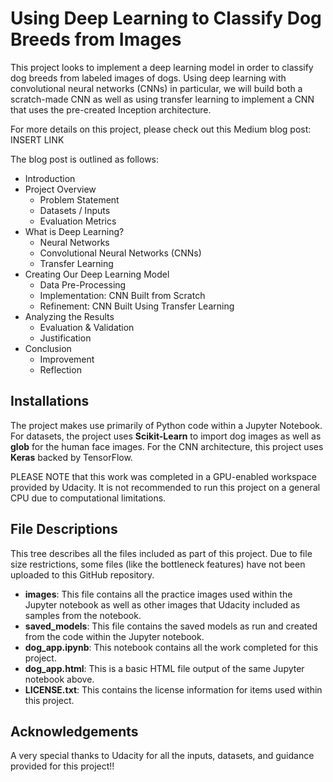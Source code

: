 # Using Deep Learning to Classify Dog Breeds from Images

This project looks to implement a deep learning model in order to classify dog breeds from labeled images of dogs. Using deep learning with convolutional neural networks (CNNs) in particular, we will build both a scratch-made CNN as well as using transfer learning to implement a CNN that uses the pre-created Inception architecture.

For more details on this project, please check out this Medium blog post: INSERT LINK

The blog post is outlined as follows:
- Introduction
- Project Overview
  - Problem Statement
  - Datasets / Inputs
  - Evaluation Metrics
- What is Deep Learning?
  - Neural Networks
  - Convolutional Neural Networks (CNNs)
  - Transfer Learning
- Creating Our Deep Learning Model
  - Data Pre-Processing
  - Implementation: CNN Built from Scratch
  - Refinement: CNN Built Using Transfer Learning
- Analyzing the Results
  - Evaluation & Validation
  - Justification
- Conclusion
  - Improvement
  - Reflection

## Installations

The project makes use primarily of Python code within a Jupyter Notebook. For datasets, the project uses **Scikit-Learn** to import dog images as well as **glob** for the human face images. For the CNN architecture, this project uses **Keras** backed by TensorFlow.

PLEASE NOTE that this work was completed in a GPU-enabled workspace provided by Udacity. It is not recommended to run this project on a general CPU due to computational limitations.

## File Descriptions

This tree describes all the files included as part of this project. Due to file size restrictions, some files (like the bottleneck features) have not been uploaded to this GitHub repository.
- **images**: This file contains all the practice images used within the Jupyter notebook as well as other images that Udacity included as samples from the notebook.
- **saved_models**: This file contains the saved models as run and created from the code within the Jupyter notebook.
- **dog_app.ipynb**: This notebook contains all the work completed for this project.
- **dog_app.html**: This is a basic HTML file output of the same Jupyter notebook above.
- **LICENSE.txt**: This contains the license information for items used within this project.

## Acknowledgements

A very special thanks to Udacity for all the inputs, datasets, and guidance provided for this project!!
